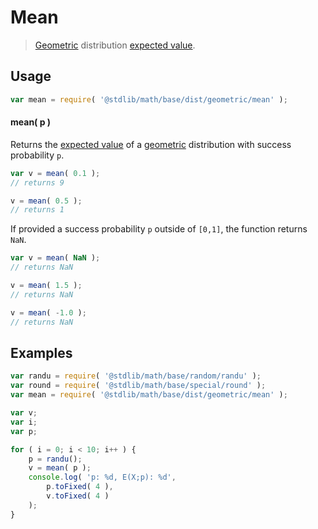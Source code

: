 # Mean

> [Geometric][geometric] distribution [expected value][expected-value].


<!-- Section to include introductory text. Make sure to keep an empty line after the intro `section` element and another before the `/section` close. -->

<section class="intro">

</section>

<!-- /.intro -->

<!-- Package usage documentation. -->

<section class="usage">

## Usage

``` javascript
var mean = require( '@stdlib/math/base/dist/geometric/mean' );
```

#### mean( p )

Returns the [expected value][expected-value] of a [geometric][geometric] distribution with success probability `p`.

``` javascript
var v = mean( 0.1 );
// returns 9

v = mean( 0.5 );
// returns 1
```

If provided a success probability `p` outside of `[0,1]`, the function returns `NaN`.

``` javascript
var v = mean( NaN );
// returns NaN

v = mean( 1.5 );
// returns NaN

v = mean( -1.0 );
// returns NaN
```

</section>

<!-- /.usage -->

<!-- Package usage notes. Make sure to keep an empty line after the `section` element and another before the `/section` close. -->

<section class="notes">

</section>

<!-- /.notes -->

<!-- Package usage examples. -->

<section class="examples">

## Examples

``` javascript
var randu = require( '@stdlib/math/base/random/randu' );
var round = require( '@stdlib/math/base/special/round' );
var mean = require( '@stdlib/math/base/dist/geometric/mean' );

var v;
var i;
var p;

for ( i = 0; i < 10; i++ ) {
    p = randu();
    v = mean( p );
    console.log( 'p: %d, E(X;p): %d',
        p.toFixed( 4 ),
        v.toFixed( 4 )
    );
}
```

</section>

<!-- /.examples -->

<!-- Section to include cited references. If references are included, add a horizontal rule *before* the section. Make sure to keep an empty line after the `section` element and another before the `/section` close. -->

<section class="references">

</section>

<!-- /.references -->

<!-- Section for all links. Make sure to keep an empty line after the `section` element and another before the `/section` close. -->

<section class="links">

[geometric]: https://en.wikipedia.org/wiki/Geometric_distribution
[expected-value]: https://en.wikipedia.org/wiki/Expected_value

</section>

<!-- /.links -->
